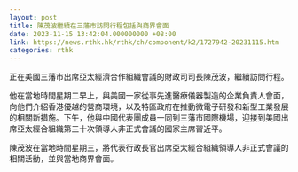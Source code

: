 ```yaml
---
layout: post
title: 陳茂波繼續在三藩市訪問行程包括與商界會面
date: 2023-11-15 13:42:04.000000000 +08:00
link: https://news.rthk.hk/rthk/ch/component/k2/1727942-20231115.htm
categories: rthk
---
```


正在美國三藩市出席亞太經濟合作組織會議的財政司司長陳茂波，繼續訪問行程。

他在當地時間星期二早上，與美國一家從事先進醫療儀器製造的企業負責人會面，向他們介紹香港優越的營商環境，以及特區政府在推動微電子研發和新型工業發展的相關新措施。下午，他與中國代表團成員一同到三藩市國際機場，迎接到美國出席亞太經合組織第三十次領導人非正式會議的國家主席習近平。

陳茂波在當地時間星期三，將代表行政長官出席亞太經合組織領導人非正式會議的相關活動，並與當地商界會面。
